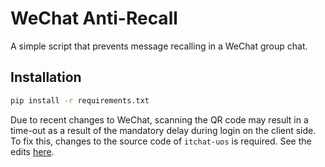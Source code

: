# WeChat Anti-Recall

A simple script that prevents message recalling in a WeChat group chat.

## Installation

```sh
pip install -r requirements.txt
```

Due to recent changes to WeChat, scanning the QR code may result in a time-out as a result of the mandatory delay during login on the client side. To fix this, changes to the source code of `itchat-uos` is required. See the edits [here](https://github.com/zhayujie/chatgpt-on-wechat/issues/8#issuecomment-1358893794).

